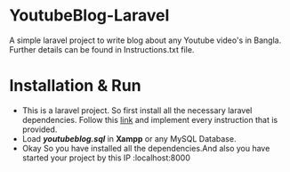 # YoutubeBlog-Laravel
A simple laravel project to write blog about any Youtube video's in Bangla.
Further details can be found in Instructions.txt file. 

# Installation & Run

 - This is a laravel project. So first install all the necessary laravel dependencies. Follow this [link](https://github.com/Yunus0or1/Guidelines-How_TO/blob/master/Laravel%20Basic%20Installation%20.md) and implement every instruction that is provided.
 - Load ***youtubeblog.sql*** in **Xampp** or any MySQL Database.
 - Okay So you have installed all the dependencies.And also you have started your project by this IP :localhost:8000 
